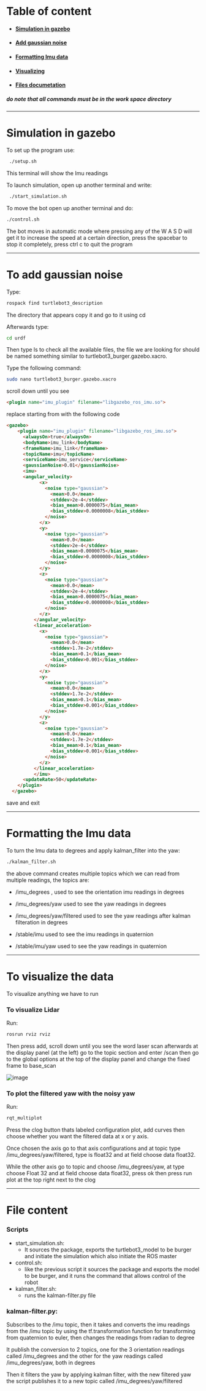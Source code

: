 # Table of content
- #### [Simulation in gazebo](https://github.com/dandyidk/Task-10.1/tree/master?tab=readme-ov-file#Simulation-in-gazebo)

- #### [Add gaussian noise](https://github.com/dandyidk/Task-10.1/tree/master?tab=readme-ov-file#to-add-gaussian-noise)

- #### [Formatting Imu data](https://github.com/dandyidk/Task-10.1/tree/master?tab=readme-ov-file#Formatting-the-Imu-data)

- #### [Visualizing](https://github.com/dandyidk/Task-10.1/tree/master?tab=readme-ov-file#To-visualize-the-data)

- #### [Files documetation](https://github.com/dandyidk/Task-10.1/tree/master?tab=readme-ov-file#File-content)


##### *do note that all commands must be in the work space directory*
**************
# Simulation in gazebo

To set up the program use:
``` bash
 ./setup.sh
```
This terminal will show the Imu readings

To launch simulation, open up another terminal and write:
``` bash
 ./start_simulation.sh
```

To move the bot open up another terminal and do:
``` bash
./control.sh
```
The bot moves in automatic mode where pressing any of the W A S D will get it to increase the speed at a certain direction, press the spacebar to stop it completely, press ctrl c to quit the program

****************
# To add gaussian noise

Type:
``` bash
rospack find turtlebot3_description
```
The directory that appears copy it and go to it using cd

Afterwards type:
``` bash
cd urdf
```
Then type ls to check all the available files, the file we are looking for should be named something similar to turtlebot3_burger.gazebo.xacro.

Type the following command:
``` bash
sudo nano turtlebot3_burger.gazebo.xacro
```
scroll down until you see
```markdown
<plugin name="imu_plugin" filename="libgazebo_ros_imu.so">
```
replace starting from <gazebo> with the following code
```markdown
<gazebo>
    <plugin name="imu_plugin" filename="libgazebo_ros_imu.so">
      <alwaysOn>true</alwaysOn>
      <bodyName>imu_link</bodyName>
      <frameName>imu_link</frameName>
      <topicName>imu</topicName>
      <serviceName>imu_service</serviceName>
      <gaussianNoise>0.01</gaussianNoise>
      <imu>
      <angular_velocity>
            <x>
              <noise type="gaussian">
                <mean>0.0</mean>
                <stddev>2e-4</stddev>
                <bias_mean>0.0000075</bias_mean>
                <bias_stddev>0.0000008</bias_stddev>
              </noise>
            </x>
            <y>
              <noise type="gaussian">
                <mean>0.0</mean>
                <stddev>2e-4</stddev>
                <bias_mean>0.0000075</bias_mean>
                <bias_stddev>0.0000008</bias_stddev>
              </noise>
            </y>
            <z>
              <noise type="gaussian">
                <mean>0.0</mean>
                <stddev>2e-4</stddev>
                <bias_mean>0.0000075</bias_mean>
                <bias_stddev>0.0000008</bias_stddev>
              </noise>
            </z>
          </angular_velocity>
          <linear_acceleration>
            <x>
              <noise type="gaussian">
                <mean>0.0</mean>
                <stddev>1.7e-2</stddev>
                <bias_mean>0.1</bias_mean>
                <bias_stddev>0.001</bias_stddev>
              </noise>
            </x>
            <y>
              <noise type="gaussian">
                <mean>0.0</mean>
                <stddev>1.7e-2</stddev>
                <bias_mean>0.1</bias_mean>
                <bias_stddev>0.001</bias_stddev>
              </noise>
            </y>
            <z>
              <noise type="gaussian">
                <mean>0.0</mean>
                <stddev>1.7e-2</stddev>
                <bias_mean>0.1</bias_mean>
                <bias_stddev>0.001</bias_stddev>
              </noise>
            </z>
          </linear_acceleration>
          </imu>
      <updateRate>50</updateRate>
    </plugin>
  </gazebo>
```
save and exit
***************
# Formatting the Imu data


To turn the Imu data to degrees and apply kalman_filter into the yaw:

``` bash
./kalman_filter.sh
```

the above command creates multiple topics which we can read from multiple readings, the topics are:
- /imu_degrees , used to see the orientation imu readings in degrees
  
- /imu_degrees/yaw used to see the yaw readings in degrees
  
- /imu_degrees/yaw/filtered used to see the yaw readings after kalman filteration in degrees

- /stable/imu used to see the imu readings in quaternion

- /stable/imu/yaw used to see the yaw readings in quaternion
******************

# To visualize the data

To visualize anything we have to run 

### To visualize Lidar
Run:
``` bash
rosrun rviz rviz
```
Then press add, scroll down until you see the word laser scan
afterwards at the display panel (at the left) go to the topic section and enter /scan
then go to the global options at the top of the display panel and change the fixed frame to base_scan

![image](https://github.com/user-attachments/assets/2c9a428e-5dbc-488c-b611-7ddf6413ab0f)

### To plot the filtered yaw with the noisy yaw
Run:
``` bash
rqt_multiplot
```
Press the clog button thats labeled configuration plot, add curves then choose whether you want the filtered data at x or y axis.

Once chosen the axis go to that axis configurations and at topic type /imu_degrees/yaw/filtered, type is float32 and at field choose data float32. 

While the other axis go to topic and choose /imu_degrees/yaw, at type choose Float 32 and at field choose data float32, press ok then press run plot at the top right next to the clog


********************
# File content

### Scripts
- start_simulation.sh:
   - It sources the package, exports the turtlebot3_model to be burger and initiate the simulation which also initiate the ROS master
- control.sh:
   - like the previous script it sources the package and exports the model to be burger, and it runs the command that allows control of the robot
- kalman_filter.sh:
  - runs the kalman-filter.py file
### kalman-filter.py:
Subscribes to the /imu topic, then it takes and converts the imu readings from the /imu topic by using the tf.transformation function for transforming from quaternion to euler, then changes the readings from radian to degree

It publish the conversion to 2 topics, one for the 3 orientation readings called /imu_degrees and the other for the yaw readings called /imu_degrees/yaw, both in degrees

Then it filters the yaw by applying kalman filter, with the new filtered yaw the script publishes it to a new topic called /imu_degrees/yaw/filtered



